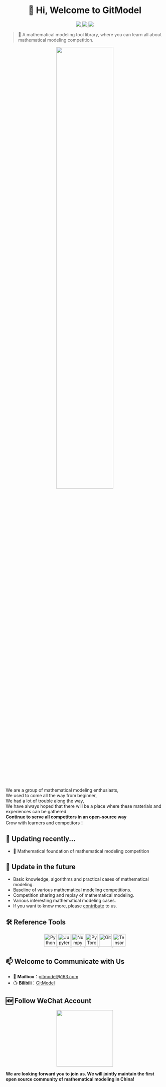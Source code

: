 <h1 align="center">👋 Hi, Welcome to GitModel </h1>
<p align='center'>
    <a href='https://space.bilibili.com/1051016998'>
        <img src="https://img.shields.io/badge/dynamic/json?url=https%3A%2F%2Fapi.spencerwoo.com%2Fsubstats%2F%3Fsource%3Dbilibili%26queryKey%3D1051016998&labelColor=FE7398&logo=bilibili&label=bilibili%20fans&query=%24.data.totalSubs&color=9cf">
    </a>
    <a href="https://docs.python.org/zh-cn/3.8/index.html"> 
        <img src="https://img.shields.io/badge/Powered%20by-Python3.8-brightgreen">
    </a>
    <a href='https://www.apache.org/licenses/LICENSE-2.0.html'>
        <img src="https://img.shields.io/badge/licence-Apache%202.0-orange">
    </a>
</p>

> 🚀 A mathematical modeling tool library, where you can learn all about mathematical modeling competition.

<p align="center">
    <a href="https://space.bilibili.com/1051016998"> 
        <img src="https://github.com/Git-Model/.github/blob/main/figures/LOGO.png" width="60%"> 
    </a>
</p>


We are a group of mathematical modeling enthusiasts,\
We used to come all the way from beginner,\
We had a lot of trouble along the way,\
We have always hoped that there will be a place where these materials and experiences can be gathered.\
**Continue to serve all competitors in an open-source way**\
Grow with learners and competitors！

<h2 align='left'><b>🌱 Updating recently...</b></h2>

- 🧱 Mathematical foundation of mathematical modeling competition

<h2 align='left'><b>🧩 Update in the future</b></h2>

- Basic knowledge, algorithms and practical cases of mathematical modeling.
- Baseline of various mathematical modeling competitions.
- Competition sharing and replay of mathematical modeling.
- Various interesting mathematical modeling cases.
- If you want to know more, please [contribute](https://space.bilibili.com/1051016998) to us.

<h2 align='left'><b>🛠️ Reference Tools</b></h2>
<p align='center'>
    <a href='https://www.python.org/'>
        <img src="https://www.vectorlogo.zone/logos/python/python-icon.svg" alt="Python" height="40"/>
    </a>
    <a href='https://jupyter.org/'>
        <img src="https://www.vectorlogo.zone/logos/jupyter/jupyter-icon.svg" alt="Jupyter" height="40"/> 
    </a>
    <a href='https://numpy.org/'>
        <img src="https://www.vectorlogo.zone/logos/numpy/numpy-icon.svg" alt="Numpy" height="40"/>
    </a>
    <a href="https://pytorch.org/"> 
        <img src="https://www.vectorlogo.zone/logos/pytorch/pytorch-icon.svg" alt="PyTorch" height="40"/> 
    </a>
    <a href='https://git-scm.com/'>
        <img src="https://www.vectorlogo.zone/logos/git-scm/git-scm-icon.svg" alt="Git" height="40"/>
    </a>
    <a href='https://tensorflow.google.cn/'>
        <img src="https://www.vectorlogo.zone/logos/tensorflow/tensorflow-icon.svg" alt="TensorFlow" height="40"/> 
    </a>
</p>

<h2 align='left'><b>📫 Welcome to Communicate with Us</b></h2>

- 📧 **Mailbox**：gitmodel@163.com
- 📺 **Bilibili**：[GitModel](https://space.bilibili.com/1051016998)

<h2 align='left'><b>🆕 Follow WeChat Account</b></h2>
<p align='center'>
    <a href='https://space.bilibili.com/1051016998'>
        <img src="https://github.com/Git-Model/.github/blob/main/figures/QRCode.jpg" width = "180" height = "180">
    </a>
</p>

**We are looking forward you to join us. We will jointly maintain the first open source community of mathematical modeling in China!**